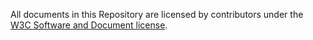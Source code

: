 All documents in this Repository are licensed by contributors under the [W3C Software and Document license](https://www.w3.org/copyright/software-license/).

